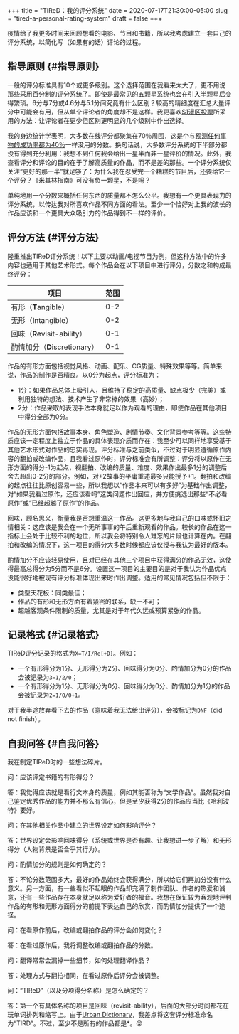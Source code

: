 +++
title = "TIReD：我的评分系统"
date = 2020-07-17T21:30:00-05:00
slug = "tired-a-personal-rating-system"
draft = false
+++

疫情给了我更多时间来回顾想看的电影、节目和书籍，所以我考虑建立一套自己的评分系统，以简化写（如果有的话）评论的过程。


## 指导原则 {#指导原则}

一般的评分标准具有10个或更多级别。这个选择范围在我看来太大了，更不用说那些采用百分制的评分系统了。即使是最常见的五颗星系统也会在引入半颗星后变得繁琐。6分与7分或4.6分与5.1分间究竟有什么区别？较高的精细度在汇总大量评分中可能会有用，但从单个评论者的角度却不是这样。我更喜欢[S1漫区投票](http://s1vote.com/)所采用的方法：让评论者在更少但区别更明显的几个级别中作出选择。

我的身边统计学表明，大多数在线评分都聚集在70％周围，这是个与[预测任何事物的成功率都为40％](https://statmodeling.stat.columbia.edu/2020/06/29/this-one-quick-trick)一样没用的分数。换句话说，大多数评分系统的下半部分都没有得到充分利用：我想不到任何我会给出一星半而非一星评价的情况。此外，我查看评分和评论的目的在于了解高质量的作品，而不是差的那些。一个评分系统仅关注“更好的那一半”就足够了：为什么我在忍受完一个糟糕的节目后，还要给它一个评分？《米其林指南》可没有负一颗星，不是吗？

单纯地用一个分数来概括任何东西的质量都不怎么公平。我想有一个更具表现力的评分系统，以传达我对所喜欢作品不同方面的看法。至少一个恰好对上我的波长的作品应该和一个更具大众吸引力的作品得到不一样的评价。


## 评分方法 {#评分方法}

隆重推出TIReD评分系统！以下主要以动画/电视节目为例，但这种方法中的许多内容也适用于其他艺术形式。每个作品会在以下项目中进行评分，分数之和构成最终评分：

| 项目                                 | 范围 |
|------------------------------------|----|
| 有形（<strong>T</strong>angible）    | 0-2 |
| 无形（<strong>I</strong>ntangible）  | 0-2 |
| 回味（<strong>Re</strong>visit-ability） | 0-1 |
| 酌情加分（<strong>D</strong>iscretionary） | 0-1 |

作品的有形方面包括视觉风格、动画、配乐、CG质量、特殊效果等等。简单来说，作品的制作是否精良。以0分为起点，评分标准为：

-   1分：如果作品总体上吸引人，且维持了稳定的高质量、缺点极少（完美）或利用独特的想法、技术产生了非常棒的效果（高妙）；
-   2分：作品采取的表现手法本身就足以作为观看的理由，即使作品在其他项目中得分全部为0分。

作品的无形方面包括故事本身、角色塑造、剧情节奏、文化背景参考等等。这些特质应该一定程度上独立于作品的具体表现介质而存在：我至少可以同样地享受基于其他艺术形式对作品的忠实再现。评分标准与之前类似，不过对于明显遵循原作内容的翻拍或改编作品，且我看过原作时，评分标准会有所调整：评分将以原作在无形方面的得分-1为起点，视翻拍、改编的质量、难度、效果作出最多1分的调整后舍去超出0-2分的部分。例如，对+2故事的平庸重述最多只能授予+1。翻拍和改编的起点往往比原创容易一些，所以我想以“作品本来可以有多好”为基础作出调整，对“如果我看过原作，还应该看吗”这类问题作出回应，并方便挑选出那些“不必看原作”或“已经超越了原作”的作品。

回味，顾名思义，衡量我是否想重温这一作品。这更多地与我自己的口味或怀旧之情相关：这应该是我会在一个无所事事的午后重新观看的作品。较长的作品在这一指标上会处于比较不利的地位，所以我会将特别令人难忘的片段也计算在内。在翻拍和改编的情况下，这一项目的得分大多数时候都应该仅授与我认为最好的版本。

酌情加分不应该轻易使用，且对已经在其他三个项目中获得满分的作品无效，这使得最高总得分为5分而不是6分。设置这一项目的主要目的是对于我认为作品优点没能很好地被现有评分标准体现出来时作出调整。适用的常见情况包括但不限于：

-   类型天花板：同类最佳；
-   作品的有形和无形方面有着紧密的联系，缺一不可；
-   超越客观条件限制的质量，尤其是对于年代久远或预算紧张的作品。


## 记录格式 {#记录格式}

TIReD评分记录的格式为`X=T/I/Re[+D]`。例如：

-   一个有形得分为1分、无形得分为2分、回味得分为0分、酌情加分为0分的作品会被记录为`3=1/2/0`；
-   一个有形得分为1分、无形得分为0分、回味得分为0分、酌情加分为1分的作品会被记录为`2=1/0/0+1`。

对于我半途放弃看下去的作品（意味着我无法给出评分），会被标记为`DNF`（did not finish）。


## 自我问答 {#自我问答}

我在制定TIReD时的一些想法碎片。

问：应该评定书籍的有形得分？

答：我觉得应该就是看行文本身的质量，例如其能否称为“文学作品”。虽然我对自己鉴定优秀作品的能力并不那么有信心，但是至少获得2分的作品应当比《哈利波特》要好。

问：在其他相关作品中建立的世界设定如何影响评分？

答：世界设定会影响回味得分（系统或世界是否有趣、让我想进一步了解）和无形得分（人物背景是否合乎其行为）。

问：酌情加分的规则是如何确定的？

答：不论分数范围多大，最好的作品始终会获得满分，所以给它们再加分没有什么意义。另一方面，有一些看似不起眼的作品却充满了制作团队、作者的热爱和诚意，还有一些作品存在本身就足以称为爱好者的福音。我想在保证较为客观地评判作品的有形和无形方面得分的前提下表达自己的欣赏，而酌情加分提供了一个途径。

问：在看原作前后，改编或翻拍作品的评分会如何变化？

答：在看过原作后，我将调整改编或翻拍作品的分数。

问：翻译常常会漏掉一些细节，如何处理翻译作品？

答：处理方式与翻拍相同，在看过原作后评分会被调整。

问：“TIReD”（以及分项得分名称）是怎么确定的？

答：第一个有具体名称的项目是回味（revisit-ability），后面的大部分时间都花在玩单词排列和缩写上。由于[Urban Dictionary](https://www.urbandictionary.com/define.php?term=tird)，我差点将这套评分标准命名为“TIRD”。不过，至少不是所有的作品都是\*。😜
